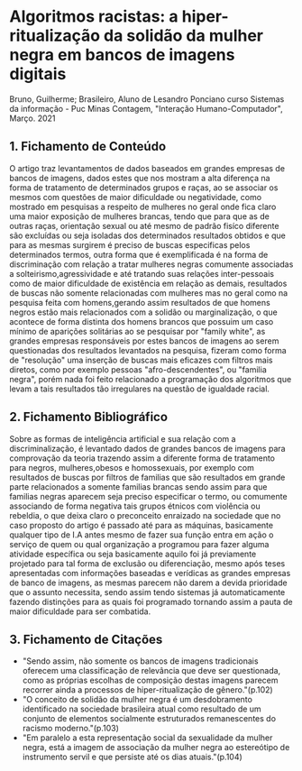 # Algoritmos racistas: a hiper-ritualização da solidão da mulher negra em bancos de imagens digitais

Bruno, Guilherme; Brasileiro, Aluno de Lesandro Ponciano curso Sistemas da informação - Puc Minas Contagem, "Interação Humano-Computador", Março. 2021

## 1. Fichamento de Conteúdo

O artigo traz levantamentos de dados baseados em grandes empresas de bancos de imagens, dados estes que nos mostram a alta diferença na forma de tratamento de determinados grupos e raças,
ao se associar os mesmos com questões de maior dificuldade ou negatividade, como mostrado em pesquisas a respeito de mulheres no geral onde fica claro uma maior exposição de mulheres brancas,
tendo que para que as de outras raças, orientação sexual ou até mesmo de padrão fisíco diferente são excluídas ou seja isoladas dos determinados resultados obtidos e que para as mesmas 
surgirem é preciso de buscas especificas pelos determinados termos, outra forma que é exemplificada é na forma de discriminação com relação a tratar mulheres negras comumente associadas a solteirismo,agressividade e até
tratando suas relações inter-pessoais como de maior dificuldade de existência em relação as demais, resultados de buscas não somente relacionadas com mulheres mas no geral como na pesquisa feita com homens,gerando assim
resultados de que homens negros estão mais relacionados com a solidão ou marginalização, o que acontece de forma distinta dos homens brancos que possuim um caso mínimo de aparições solitárias ao se pesquisar por "family white", as grandes empresas responsáveis por estes bancos de imagens ao serem questionadas dos resultados levantados na pesquisa, fizeram como forma de "resolução" uma inserção de buscas mais eficazes com filtros mais diretos, como por exemplo pessoas "afro-descendentes", ou "familia negra", porém nada foi feito relacionado a programação dos algoritmos que levam a tais resultados tão irregulares na questão de igualdade racial.

## 2. Fichamento Bibliográfico

Sobre as formas de inteligência artificial e sua relação com a discriminalização, é levantado dados de grandes bancos de imagens para comprovação da teoria
trazendo assim a diferente forma de tratamento para negros, mulheres,obesos e homossexuais, por exemplo com resultados de buscas por filtros de familias que são resultados em grande
parte relacionados a somente familias brancas sendo assim para que familias negras aparecem seja preciso especificar o termo, ou comumente associando de forma negativa tais grupos étnicos
com violência ou rebeldia, o que deixa claro o preconceito enraizado na sociedade que no caso proposto do artigo é passado até para as máquinas, basicamente qualquer tipo de I.A
antes mesmo de fazer sua função entra em ação o serviço de quem ou qual organização a programou para fazer alguma atividade específica ou seja basicamente aquilo foi já previamente 
projetado para tal forma de exclusão ou diferenciação, mesmo após teses apresentadas com informações baseadas e verídicas as grandes empresas de banco de imagens, as mesmas parecem não
darem a devida prioridade que o assunto necessita, sendo assim tendo sistemas já automaticamente fazendo distinções para as quais foi programado tornando assim a pauta de maior
dificuldade para ser combatida.

## 3. Fichamento de Citações
* "Sendo assim, não somente
os bancos de imagens tradicionais oferecem uma classificação de relevância que deve ser
questionada, como as próprias escolhas de composição destas imagens parecem recorrer
ainda a processos de hiper-ritualização de gênero."(p.102)
* "O conceito de solidão da mulher negra é um desdobramento identificado na
sociedade brasileira atual como resultado de um conjunto de elementos socialmente
estruturados remanescentes do racismo moderno."(p.103)
* "Em paralelo a esta representação social da sexualidade da mulher negra, está a imagem
de associação da mulher negra ao estereótipo de instrumento servil e que persiste até os
dias atuais."(p.104)
